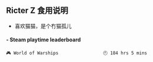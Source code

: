 ## Ricter Z 食用说明
- 喜欢猫猫，是个冇猫孤儿

<!-- steam-box start -->
#### - Steam playtime leaderboard
```text
🎮 World of Warships                 🕘 184 hrs 5 mins
```
<!-- Powered by https://github.com/YouEclipse/steam-box . -->
<!-- steam-box end -->
